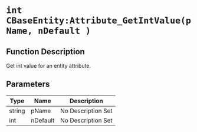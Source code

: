 # `int CBaseEntity:Attribute_GetIntValue(pName, nDefault )`
## Function Description
Get int value for an entity attribute.
## Parameters
Type|Name|Description
--|--|--
string|pName|No Description Set
int|nDefault|No Description Set
